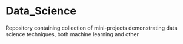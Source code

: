# Data_Science
Repository containing collection of mini-projects demonstrating data science techniques, both machine learning and other
